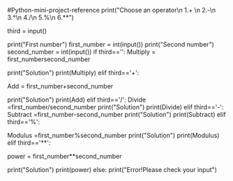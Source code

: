 #Python-mini-project-reference
print("Choose an operator\n 1.+ \n 2.-\n 3.*\n 4./\n 5.%\n 6.**")

third = input()

print("First number") first_number = int(input()) print("Second number") second_number = int(input()) if third=='': Multiply = first_numbersecond_number

print("Solution")
print(Multiply)
elif third=='+':

Add = first_number+second_number

print("Solution")
print(Add)
elif third=='/': Divide =first_number/second_number print("Solution") print(Divide) elif third=='-': Subtract =first_number-second_number print("Solution") print(Subtract) elif third=='%':

Modulus =first_number%second_number
print("Solution")
print(Modulus)
elif third=='**':

power = first_number**second_number

print("Solution")
print(power)
else: print("Error!Please check your input")
